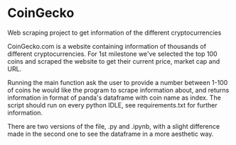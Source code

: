 # CoinGecko
Web scraping project to get information of the different cryptocurrencies

CoinGecko.com is a website containing information of thousands of different cryptocurrencies.
For 1st milestone we've selected the top 100 coins and scraped the website to get their current price, market cap and URL.

Running the main function ask the user to provide a number between 1-100 of coins he would like the program to scrape information about,
and returns information in format of panda's dataframe with coin name as index.
The script should run on every python IDLE, see requirements.txt for further information.

There are two versions of the file, .py and .ipynb, with a slight difference made in the second one to see the dataframe in a more aesthetic way.
